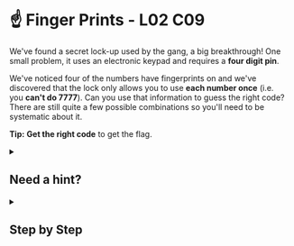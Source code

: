 # ☝️ Finger Prints - L02 C09

We've found a secret lock-up used by the gang, a big breakthrough! One small problem, it uses an electronic keypad and requires a **four digit pin**.

We've noticed four of the numbers have fingerprints on and we've discovered that the lock only allows you to use **each number once** (i.e. you **can't do 7777**). Can you use that information to guess the right code? There are still quite a few possible combinations so you'll need to be systematic about it.

**Tip:** **Get the right code** to get the flag.

<details><summary>

## Need a hint?</summary>

> 💡 Hint: The fingerprints show us which numbers are used in the correct combination, it's just a matter of trying all the combinations with those numbers until you get it right!

</details>

<details><summary>

## Step by Step</summary>

![image of the keypad](/assets/fingerprints1.jpg)

- Go through all possible combinations of the digits `2, 4, 5, and 7` in various orders until it finally produces a flag.

</details>
